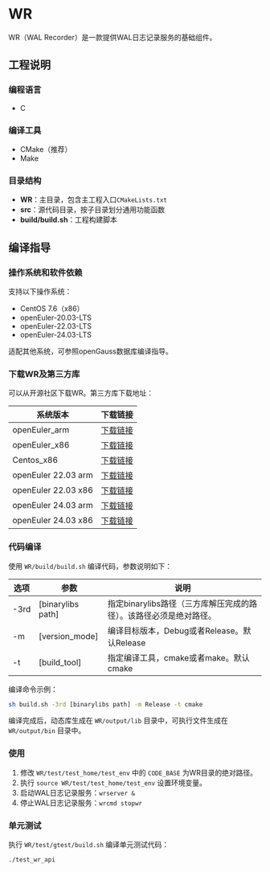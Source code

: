 # WR

WR（WAL Recorder）是一款提供WAL日志记录服务的基础组件。

## 工程说明

### 编程语言
- C

### 编译工具
- CMake（推荐）
- Make

### 目录结构
- **WR**：主目录，包含主工程入口`CMakeLists.txt`
- **src**：源代码目录，按子目录划分通用功能函数
- **build/build.sh**：工程构建脚本

## 编译指导

### 操作系统和软件依赖
支持以下操作系统：
- CentOS 7.6（x86）
- openEuler-20.03-LTS
- openEuler-22.03-LTS
- openEuler-24.03-LTS

适配其他系统，可参照openGauss数据库编译指导。

### 下载WR及第三方库
可以从开源社区下载WR。第三方库下载地址：

| 系统版本 | 下载链接 |
|----------|----------|
| openEuler_arm | [下载链接](https://opengauss.obs.cn-south-1.myhuaweicloud.com/latest/binarylibs/gcc10.3/openGauss-third_party_binarylibs_openEuler_arm.tar.gz) |
| openEuler_x86 | [下载链接](https://opengauss.obs.cn-south-1.myhuaweicloud.com/latest/binarylibs/gcc10.3/openGauss-third_party_binarylibs_openEuler_x86_64.tar.gz) |
| Centos_x86 | [下载链接](https://opengauss.obs.cn-south-1.myhuaweicloud.com/latest/binarylibs/gcc10.3/openGauss-third_party_binarylibs_Centos7.6_x86_64.tar.gz) |
| openEuler 22.03 arm | [下载链接](https://opengauss.obs.cn-south-1.myhuaweicloud.com/latest/binarylibs/gcc10.3/openGauss-third_party_binarylibs_openEuler_2203_arm.tar.gz) |
| openEuler 22.03 x86 | [下载链接](https://opengauss.obs.cn-south-1.myhuaweicloud.com/latest/binarylibs/gcc10.3/openGauss-third_party_binarylibs_openEuler_2203_x86_64.tar.gz) |
| openEuler 24.03 arm | [下载链接](https://opengauss.obs.cn-south-1.myhuaweicloud.com/latest/binarylibs/gcc10.3/openGauss-third_party_binarylibs_openEuler_2403_arm.tar.gz) |
| openEuler 24.03 x86 | [下载链接](https://opengauss.obs.cn-south-1.myhuaweicloud.com/latest/binarylibs/gcc10.3/openGauss-third_party_binarylibs_openEuler_2403_x86_64.tar.gz) |

### 代码编译
使用 `WR/build/build.sh` 编译代码，参数说明如下：

| 选项 | 参数 | 说明 |
|------|------|------|
| -3rd | [binarylibs path] | 指定binarylibs路径（三方库解压完成的路径）。该路径必须是绝对路径。|
| -m   | [version_mode] | 编译目标版本，Debug或者Release。默认Release |
| -t   | [build_tool] | 指定编译工具，cmake或者make。默认cmake |

编译命令示例：

```bash
sh build.sh -3rd [binarylibs path] -m Release -t cmake
```

编译完成后，动态库生成在 `WR/output/lib` 目录中，可执行文件生成在 `WR/output/bin` 目录中。

### 使用

1. 修改 `WR/test/test_home/test_env` 中的 `CODE_BASE` 为WR目录的绝对路径。
2. 执行 `source WR/test/test_home/test_env` 设置环境变量。
3. 启动WAL日志记录服务：`wrserver &`
4. 停止WAL日志记录服务：`wrcmd stopwr`

### 单元测试

执行 `WR/test/gtest/build.sh` 编译单元测试代码：

```bash
./test_wr_api
```
